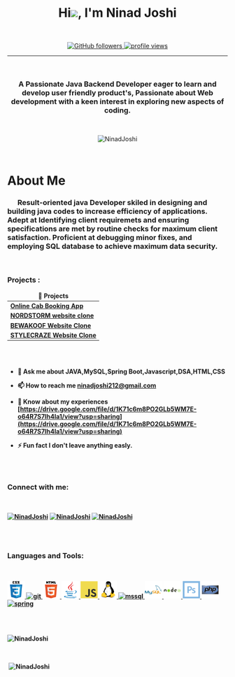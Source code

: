 <h1 align="center"> Hi<img src="https://cliply.co/wp-content/uploads/2019/06/391906110_WAVING_HAND_400px.gif" height="30" />, I'm Ninad Joshi</h1>
<br>
<p align="center" width="45">
    <a href="https://github.com/Ninadjoshi212?tab=followers">
        <img alt="GitHub followers" src="https://img.shields.io/github/followers/Ninadjoshi212?color=yellow&logo=github">
    </a>
    <a href="https://github.com/Ninadjoshi212">
        <img src="https://komarev.com/ghpvc/?username=Ninadjoshi212&color=red" alt="profile views" />
    </a>
</p>
<hr>
<br>
<h3 align="center">A Passionate Java Backend Developer eager to learn and develop user friendly product's,
Passionate about Web development with a keen interest in exploring new aspects of coding.</h3>
<br>
<p align ="center"> <img width="830" height="400" src="https://camo.githubusercontent.com/5ddf73ad3a205111cf8c686f687fc216c2946a75005718c8da5b837ad9de78c9/68747470733a2f2f7468756d62732e6766796361742e636f6d2f4576696c4e657874446576696c666973682d736d616c6c2e676966" alt="NinadJoshi"/> </p>

<br>
<h1> About Me </h1>

<h3 width="45"> &nbsp &nbsp &nbsp Result-oriented java Developer skiled in designing and building java codes to increase efficiency of applications. Adept at Identifying client requiremets and ensuring specifications are met by routine checks for maximum client satisfaction. Proficient at debugging minor fixes, and employing SQL database to achieve maximum data security.</h3>
<br>
	
<h3><b>Projects :<b></h3>
<table align="center">
  <thead align="center">
    <tr border: none;>
      <td><b>🎁 Projects</b></td>
    </tr>
  </thead>
  <tbody>
      <tr>
      <td><a href="https://github.com/Ninadjoshi212/fanatical-building-1351"><b>Online Cab Booking App</b></a></td>
      </tr>
      <tr>
      <td><a href="https://github.com/Ninadjoshi212/nordstrom"><b>NORDSTORM website clone</b></a></td>
      </tr>
      <tr>
      <td><a href="https://github.com/Ninadjoshi212/Bewakoof_website_Clone"><b>BEWAKOOF Website Clone</b></a></td>
    </tr>
    <tr>
      <td><a href="https://github.com/Ninadjoshi212/Stylecraze-Website-Clone"><b>STYLECRAZE Website Clone</b></a></td>
    </tr>
  </tbody>
</table>
<br>
<br>
	
- 💬 Ask me about **JAVA,MySQL,Spring Boot,Javascript,DSA,HTML,CSS**

- 📫 How to reach me **ninadjoshi212@gmail.com**

- 📄 Know about my experiences [https://drive.google.com/file/d/1K71c6m8PO2GLb5WM7E-o64R7S7Ih4la1/view?usp=sharing](https://drive.google.com/file/d/1K71c6m8PO2GLb5WM7E-o64R7S7Ih4la1/view?usp=sharing)

- ⚡ Fun fact **I don't leave anything easly.**

<br>
<br>
<h3 align="left">Connect with me:</h3>
<br>
<p align="left">
<a href="https://linkedin.com/in/Ninadjoshi212" target="blank"><img align="center" src="https://raw.githubusercontent.com/rahuldkjain/github-profile-readme-generator/master/src/images/icons/Social/linked-in-alt.svg" alt="NinadJoshi" height="30" width="40" /></a>
<a href="https://www.facebook.com/mfallin.foever/" target="blank"><img align="center" src="https://raw.githubusercontent.com/rahuldkjain/github-profile-readme-generator/master/src/images/icons/Social/facebook.svg" alt="NinadJoshi" height="30" width="40" /></a>
<a href="https://leetcode.com/ninadjoshi212" target="blank"><img align="center" src="https://raw.githubusercontent.com/rahuldkjain/github-profile-readme-generator/master/src/images/icons/Social/leet-code.svg" alt="NinadJoshi" height="30" width="40" /></a>
</p>

<br>
<br>

<h3 align="left">Languages and Tools:</h3>
<br>
<p align="left"> <a href="https://www.w3schools.com/css/" target="_blank" rel="noreferrer"> <img src="https://raw.githubusercontent.com/devicons/devicon/master/icons/css3/css3-original-wordmark.svg" alt="css3" width="40" height="40"/> </a>  <a href="https://git-scm.com/" target="_blank" rel="noreferrer"> <img src="https://www.vectorlogo.zone/logos/git-scm/git-scm-icon.svg" alt="git" width="40" height="40"/> </a> <a href="https://www.w3.org/html/" target="_blank" rel="noreferrer"> <img src="https://raw.githubusercontent.com/devicons/devicon/master/icons/html5/html5-original-wordmark.svg" alt="html5" width="40" height="40"/> </a> <a href="https://www.java.com" target="_blank" rel="noreferrer"> <img src="https://raw.githubusercontent.com/devicons/devicon/master/icons/java/java-original.svg" alt="java" width="40" height="40"/> </a> <a href="https://developer.mozilla.org/en-US/docs/Web/JavaScript" target="_blank" rel="noreferrer"> <img src="https://raw.githubusercontent.com/devicons/devicon/master/icons/javascript/javascript-original.svg" alt="javascript" width="40" height="40"/> </a> <a href="https://www.linux.org/" target="_blank" rel="noreferrer"> <img src="https://raw.githubusercontent.com/devicons/devicon/master/icons/linux/linux-original.svg" alt="linux" width="40" height="40"/> </a> <a href="https://www.microsoft.com/en-us/sql-server" target="_blank" rel="noreferrer"> <img src="https://www.svgrepo.com/show/303229/microsoft-sql-server-logo.svg" alt="mssql" width="40" height="40"/> </a> <a href="https://www.mysql.com/" target="_blank" rel="noreferrer"> <img src="https://raw.githubusercontent.com/devicons/devicon/master/icons/mysql/mysql-original-wordmark.svg" alt="mysql" width="40" height="40"/> </a> <a href="https://nodejs.org" target="_blank" rel="noreferrer"> <img src="https://raw.githubusercontent.com/devicons/devicon/master/icons/nodejs/nodejs-original-wordmark.svg" alt="nodejs" width="40" height="40"/> </a> <a href="https://www.photoshop.com/en" target="_blank" rel="noreferrer"> <img src="https://raw.githubusercontent.com/devicons/devicon/master/icons/photoshop/photoshop-line.svg" alt="photoshop" width="40" height="40"/> </a> <a href="https://www.php.net" target="_blank" rel="noreferrer"> <img src="https://raw.githubusercontent.com/devicons/devicon/master/icons/php/php-original.svg" alt="php" width="40" height="40"/> </a> <a href="https://spring.io/" target="_blank" rel="noreferrer"> <img src="https://www.vectorlogo.zone/logos/springio/springio-icon.svg" alt="spring" width="40" height="40"/> </a> </p>

<br>
<!-- <br>
<p><img align="center" src="https://github-readme-streak-stats.herokuapp.com/?user=Ninadjoshi212&" alt="NinadJoshi" /></p> -->
<br>
<p><img align="center"  src="https://github-readme-stats.vercel.app/api/top-langs?username=Ninadjoshi212&show_icons=true&locale=en&layout=compact" alt="NinadJoshi" /></p>
<br>
<p>&nbsp;<img align="center" src="https://github-readme-stats.vercel.app/api?username=Ninadjoshi212&show_icons=true&locale=en" alt="NinadJoshi" /></p>
<br>
